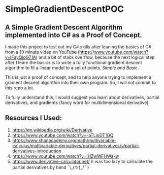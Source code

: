 # SimpleGradientDescentPOC
## A Simple Gradient Descent Algorithm implemented into C# as a Proof of Concept.

I made this project to test out my C# skills after leaning the basics of C# from a 10 minute video on YouTube (https://www.youtube.com/watch?v=IFayQioG71A) and a bit of stack overflow, because the next logical step after I learn the basics is to write a fully functional gradient descent algorithm to fit a linear model to a set of points. *Simple and Basic*.

This is just a proof of concept, and to help anyone trying to implement a gradient descent algorithm into their own program. So, I will not commit to this repo a lot.

To fully understand this, I would suggest you learn about derivatives, partial derivatives, and gradients (fancy word for multidimensional derivative).

## Resources I Used:
1. https://en.wikipedia.org/wiki/Derivative
2. https://www.youtube.com/watch?v=-aTLjoDT1GQ
3. https://www.khanacademy.org/math/multivariable-calculus/multivariable-derivatives/partial-derivatives/v/partial-derivatives-introduction
4. https://www.youtube.com/watch?v=IHZwWFHWa-w
5. https://www.derivative-calculator.net/ (I was too lazy to calculate the partial derivatives by hand ¯\\\_(ツ)_/¯ )
